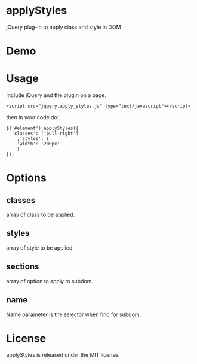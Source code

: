 applyStyles
===========

jQuery plug-in to apply class and style in DOM

Demo
====


Usage
=====

Include jQuery and the plugin on a page.

```
<script src="jquery.apply_styles.js" type="text/javascript"></script>
```

then in your code do:

```
$('#element').applyStyles({
  'classes': ['pull-right']
	,'styles': {
    'width': '200px'
	}
});
```

Options
=======

## classes

array of class to be applied.

## styles

array of style to be applied.

## sections

array of option to apply to subdom.

## name

Name parameter is the selector when find for subdom.


License
=======

applyStyles is released under the MIT license.